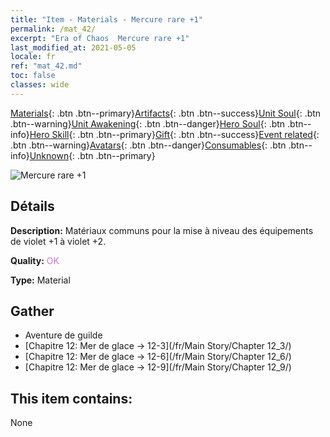 ```yaml
---
title: "Item - Materials - Mercure rare +1"
permalink: /mat_42/
excerpt: "Era of Chaos  Mercure rare +1"
last_modified_at: 2021-05-05
locale: fr
ref: "mat_42.md"
toc: false
classes: wide
---
```

 [Materials](/ItemsFR/){: .btn .btn--primary}[Artifacts](/ItemsFR/Artifacts/){: .btn .btn--success}[Unit Soul](/ItemsFR/UnitSoul/){: .btn .btn--warning}[Unit Awakening](/ItemsFR/UnitAwakening/){: .btn .btn--danger}[Hero Soul](/ItemsFR/HeroSoul/){: .btn .btn--info}[Hero Skill](/ItemsFR/HeroSkill/){: .btn .btn--primary}[Gift](/ItemsFR/Gift/){: .btn .btn--success}[Event related](/ItemsFR/Events/){: .btn .btn--warning}[Avatars](/ItemsFR/Avatars/){: .btn .btn--danger}[Consumables](/ItemsFR/Consumables/){: .btn .btn--info}[Unknown](/ItemsFR/Unknown/){: .btn .btn--primary}

 ![Mercure rare +1](/images/t/i_cailiao_shuiyin2.png)

## Détails
 **Description:** Matériaux communs pour la mise à niveau des équipements de violet +1 à violet +2.

 **Quality:** <span style="color: #DA70D6">OK</span>

 **Type:** Material

## Gather

*    Aventure de guilde 
*    [Chapitre 12: Mer de glace -> 12-3](/fr/Main Story/Chapter 12_3/) 
*    [Chapitre 12: Mer de glace -> 12-6](/fr/Main Story/Chapter 12_6/) 
*    [Chapitre 12: Mer de glace -> 12-9](/fr/Main Story/Chapter 12_9/) 

## This item contains:

  None

